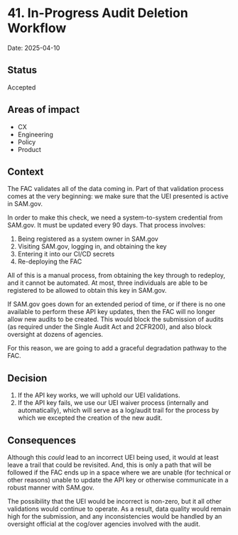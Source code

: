# 41. In-Progress Audit Deletion Workflow

Date: 2025-04-10

## Status

Accepted

## Areas of impact

- CX
- Engineering
- Policy
- Product

## Context

The FAC validates all of the data coming in. Part of that validation process comes at the very beginning: we make sure that the UEI presented is active in SAM.gov.

In order to make this check, we need a system-to-system credential from SAM.gov. It must be updated every 90 days. That process involves:

1. Being registered as a system owner in SAM.gov
2. Visiting SAM.gov, logging in, and obtaining the key
3. Entering it into our CI/CD secrets
4. Re-deploying the FAC

All of this is a manual process, from obtaining the key through to redeploy, and it cannot be automated. At most, three individuals are able to be registered to be allowed to obtain this key in SAM.gov.

If SAM.gov goes down for an extended period of time, or if there is no one available to perform these API key updates, then the FAC will no longer allow new audits to be created. This would block the submission of audits (as required under the Single Audit Act and 2CFR200), and also block oversight at dozens of agencies.

For this reason, we are going to add a graceful degradation pathway to the FAC.


## Decision


1. If the API key works, we will uphold our UEI validations.
2. If the API key fails, we use our UEI waiver process (internally and automatically), which will serve as a log/audit trail for the process by which we excepted the creation of the new audit.


## Consequences

Although this *could* lead to an incorrect UEI being used, it would at least leave a trail that could be revisited. And, this is only a path that will be followed if the FAC ends up in a space where we are unable (for technical or other reasons) unable to update the API key or otherwise communicate in a robust manner with SAM.gov.

The possibility that the UEI would be incorrect is non-zero, but it all other validations would continue to operate. As a result, data quality would remain high for the submission, and any inconsistencies would be handled by an oversight official at the cog/over agencies involved with the audit.